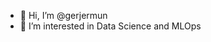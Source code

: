 - 👋 Hi, I’m @gerjermun
- 👀 I’m interested in Data Science and MLOps

<!---
gerjermun/gerjermun is a ✨ special ✨ repository because its `README.md` (this file) appears on your GitHub profile.
You can click the Preview link to take a look at your changes.
--->
